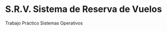 S.R.V.
Sistema de Reserva de Vuelos
============================

Trabajo Práctico Sistemas Operativos